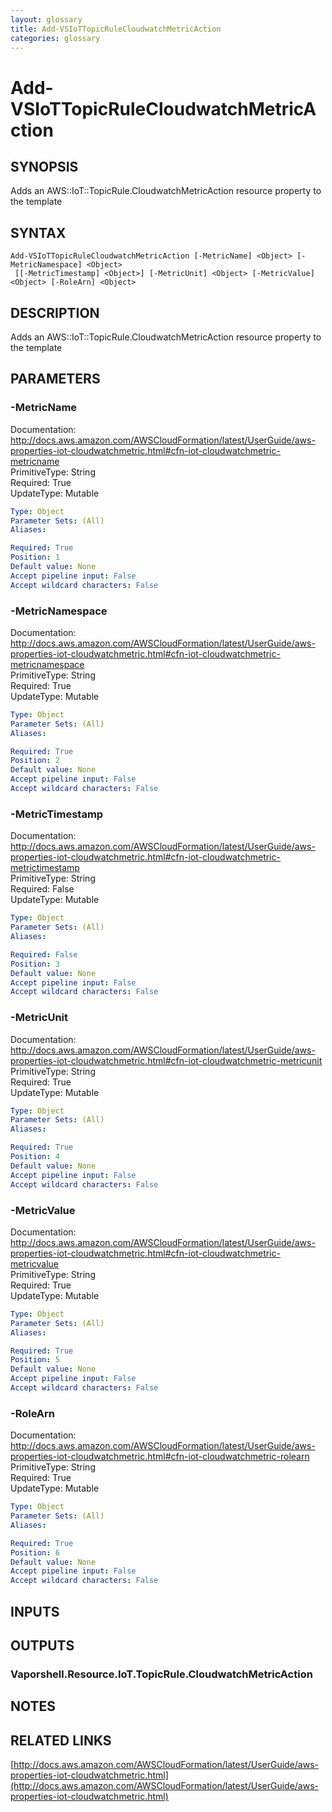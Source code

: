 ```yaml
---
layout: glossary
title: Add-VSIoTTopicRuleCloudwatchMetricAction
categories: glossary
---
```


# Add-VSIoTTopicRuleCloudwatchMetricAction

## SYNOPSIS
Adds an AWS::IoT::TopicRule.CloudwatchMetricAction resource property to the template

## SYNTAX

```
Add-VSIoTTopicRuleCloudwatchMetricAction [-MetricName] <Object> [-MetricNamespace] <Object>
 [[-MetricTimestamp] <Object>] [-MetricUnit] <Object> [-MetricValue] <Object> [-RoleArn] <Object>
```

## DESCRIPTION
Adds an AWS::IoT::TopicRule.CloudwatchMetricAction resource property to the template

## PARAMETERS

### -MetricName
Documentation: http://docs.aws.amazon.com/AWSCloudFormation/latest/UserGuide/aws-properties-iot-cloudwatchmetric.html#cfn-iot-cloudwatchmetric-metricname    
PrimitiveType: String    
Required: True    
UpdateType: Mutable

```yaml
Type: Object
Parameter Sets: (All)
Aliases: 

Required: True
Position: 1
Default value: None
Accept pipeline input: False
Accept wildcard characters: False
```

### -MetricNamespace
Documentation: http://docs.aws.amazon.com/AWSCloudFormation/latest/UserGuide/aws-properties-iot-cloudwatchmetric.html#cfn-iot-cloudwatchmetric-metricnamespace    
PrimitiveType: String    
Required: True    
UpdateType: Mutable

```yaml
Type: Object
Parameter Sets: (All)
Aliases: 

Required: True
Position: 2
Default value: None
Accept pipeline input: False
Accept wildcard characters: False
```

### -MetricTimestamp
Documentation: http://docs.aws.amazon.com/AWSCloudFormation/latest/UserGuide/aws-properties-iot-cloudwatchmetric.html#cfn-iot-cloudwatchmetric-metrictimestamp    
PrimitiveType: String    
Required: False    
UpdateType: Mutable

```yaml
Type: Object
Parameter Sets: (All)
Aliases: 

Required: False
Position: 3
Default value: None
Accept pipeline input: False
Accept wildcard characters: False
```

### -MetricUnit
Documentation: http://docs.aws.amazon.com/AWSCloudFormation/latest/UserGuide/aws-properties-iot-cloudwatchmetric.html#cfn-iot-cloudwatchmetric-metricunit    
PrimitiveType: String    
Required: True    
UpdateType: Mutable

```yaml
Type: Object
Parameter Sets: (All)
Aliases: 

Required: True
Position: 4
Default value: None
Accept pipeline input: False
Accept wildcard characters: False
```

### -MetricValue
Documentation: http://docs.aws.amazon.com/AWSCloudFormation/latest/UserGuide/aws-properties-iot-cloudwatchmetric.html#cfn-iot-cloudwatchmetric-metricvalue    
PrimitiveType: String    
Required: True    
UpdateType: Mutable

```yaml
Type: Object
Parameter Sets: (All)
Aliases: 

Required: True
Position: 5
Default value: None
Accept pipeline input: False
Accept wildcard characters: False
```

### -RoleArn
Documentation: http://docs.aws.amazon.com/AWSCloudFormation/latest/UserGuide/aws-properties-iot-cloudwatchmetric.html#cfn-iot-cloudwatchmetric-rolearn    
PrimitiveType: String    
Required: True    
UpdateType: Mutable

```yaml
Type: Object
Parameter Sets: (All)
Aliases: 

Required: True
Position: 6
Default value: None
Accept pipeline input: False
Accept wildcard characters: False
```

## INPUTS

## OUTPUTS

### Vaporshell.Resource.IoT.TopicRule.CloudwatchMetricAction

## NOTES

## RELATED LINKS

[http://docs.aws.amazon.com/AWSCloudFormation/latest/UserGuide/aws-properties-iot-cloudwatchmetric.html](http://docs.aws.amazon.com/AWSCloudFormation/latest/UserGuide/aws-properties-iot-cloudwatchmetric.html)

